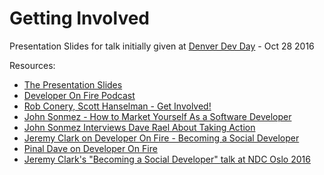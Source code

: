 # Getting Involved
Presentation Slides for talk initially given at [Denver Dev Day](https://denverdevday.eventday.com/) - Oct 28 2016

Resources:
- [The Presentation Slides](https://raelyard.github.io/GettingInvolvedSlides/Presentation.html)
- [Developer On Fire Podcast](http://developeronfire.com/)
- [Rob Conery, Scott Hanselman - Get Involved!](https://www.pluralsight.com/courses/get-involved)
- [John Sonmez - How to Market Yourself As a Software Developer](https://simpleprogrammer.com/products/developer-marketing/)
- [John Sonmez Interviews Dave Rael About Taking Action](https://simpleprogrammer.com/2016/09/09/dave-rael-from-developer-on-fire/)
- [Jeremy Clark on Developer On Fire - Becoming a Social Developer](http://developeronfire.com/episode-175-jeremy-clark-not-who-i-am-but-how-i-behave)
- [Pinal Dave on Developer On Fire](http://developeronfire.com/episode-119-pinal-dave-serving-a-benevolent-master)
- [Jeremy Clark's "Becoming a Social Developer" talk at NDC Oslo 2016](https://vimeo.com/171078099)
